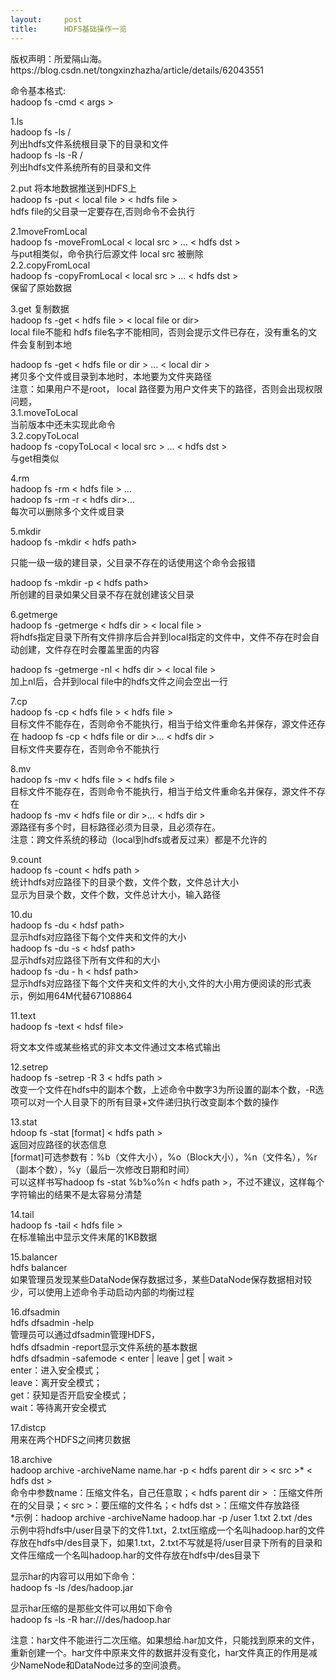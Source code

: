 ```yaml
---
layout:     post
title:      HDFS基础操作一览
---
```

<div id="article_content" class="article_content clearfix csdn-tracking-statistics" data-pid="blog" data-mod="popu_307" data-dsm="post">
								<div class="article-copyright">
					版权声明：所爱隔山海。					https://blog.csdn.net/tongxinzhazha/article/details/62043551				</div>
								            <div id="content_views" class="markdown_views prism-atom-one-dark">
							<!-- flowchart 箭头图标 勿删 -->
							<svg xmlns="http://www.w3.org/2000/svg" style="display: none;"><path stroke-linecap="round" d="M5,0 0,2.5 5,5z" id="raphael-marker-block" style="-webkit-tap-highlight-color: rgba(0, 0, 0, 0);"></path></svg>
							<p>命令基本格式: <br>
hadoop fs -cmd &lt; args &gt;</p>

<p>1.ls <br>
hadoop fs -ls  / <br>
列出hdfs文件系统根目录下的目录和文件 <br>
hadoop fs -ls -R / <br>
列出hdfs文件系统所有的目录和文件</p>

<p>2.put    将本地数据推送到HDFS上 <br>
hadoop fs -put &lt; local file &gt; &lt; hdfs file &gt; <br>
hdfs file的父目录一定要存在,否则命令不会执行</p>

<p>2.1moveFromLocal <br>
hadoop fs -moveFromLocal  &lt; local src &gt; … &lt; hdfs dst &gt; <br>
与put相类似，命令执行后源文件 local src 被删除 <br>
2.2.copyFromLocal <br>
hadoop fs -copyFromLocal  &lt; local src &gt; … &lt; hdfs dst &gt; <br>
保留了原始数据</p>

<p>3.get    复制数据 <br>
hadoop fs -get &lt; hdfs file &gt; &lt; local file or dir&gt; <br>
local file不能和 hdfs file名字不能相同，否则会提示文件已存在，没有重名的文件会复制到本地</p>

<p>hadoop fs -get &lt; hdfs file or dir &gt; … &lt; local  dir &gt; <br>
拷贝多个文件或目录到本地时，本地要为文件夹路径 <br>
注意：如果用户不是root， local 路径要为用户文件夹下的路径，否则会出现权限问题， <br>
3.1.moveToLocal <br>
当前版本中还未实现此命令 <br>
3.2.copyToLocal <br>
hadoop fs -copyToLocal &lt; local src &gt; … &lt; hdfs dst &gt; <br>
与get相类似</p>

<p>4.rm <br>
hadoop fs -rm &lt; hdfs file &gt; … <br>
hadoop fs -rm -r &lt; hdfs dir&gt;… <br>
每次可以删除多个文件或目录</p>

<p>5.mkdir <br>
hadoop fs -mkdir &lt; hdfs path&gt;</p>

<p>只能一级一级的建目录，父目录不存在的话使用这个命令会报错</p>

<p>hadoop fs -mkdir -p &lt; hdfs path&gt;  <br>
所创建的目录如果父目录不存在就创建该父目录</p>

<p>6.getmerge <br>
hadoop fs -getmerge &lt; hdfs dir &gt;  &lt; local file &gt; <br>
将hdfs指定目录下所有文件排序后合并到local指定的文件中，文件不存在时会自动创建，文件存在时会覆盖里面的内容</p>

<p>hadoop fs -getmerge -nl  &lt; hdfs dir &gt;  &lt; local file &gt; <br>
加上nl后，合并到local file中的hdfs文件之间会空出一行</p>

<p>7.cp <br>
hadoop fs -cp  &lt; hdfs file &gt;  &lt; hdfs file &gt; <br>
目标文件不能存在，否则命令不能执行，相当于给文件重命名并保存，源文件还存在 hadoop fs -cp &lt; hdfs file or dir &gt;… &lt; hdfs dir &gt; <br>
目标文件夹要存在，否则命令不能执行</p>

<p>8.mv <br>
hadoop fs -mv &lt; hdfs file &gt;  &lt; hdfs file &gt; <br>
目标文件不能存在，否则命令不能执行，相当于给文件重命名并保存，源文件不存在 <br>
hadoop fs -mv  &lt; hdfs file or dir &gt;…  &lt; hdfs dir &gt; <br>
源路径有多个时，目标路径必须为目录，且必须存在。 <br>
注意：跨文件系统的移动（local到hdfs或者反过来）都是不允许的</p>

<p>9.count <br>
hadoop fs -count &lt; hdfs path &gt; <br>
统计hdfs对应路径下的目录个数，文件个数，文件总计大小  <br>
显示为目录个数，文件个数，文件总计大小，输入路径</p>

<p>10.du <br>
hadoop fs -du &lt; hdsf path&gt;  <br>
显示hdfs对应路径下每个文件夹和文件的大小 <br>
hadoop fs -du -s &lt; hdsf path&gt;  <br>
显示hdfs对应路径下所有文件和的大小 <br>
hadoop fs -du - h &lt; hdsf path&gt;  <br>
显示hdfs对应路径下每个文件夹和文件的大小,文件的大小用方便阅读的形式表示，例如用64M代替67108864</p>

<p>11.text <br>
hadoop fs -text &lt; hdsf file&gt;</p>

<p>将文本文件或某些格式的非文本文件通过文本格式输出</p>

<p>12.setrep <br>
hadoop fs -setrep -R 3 &lt; hdfs path &gt; <br>
改变一个文件在hdfs中的副本个数，上述命令中数字3为所设置的副本个数，-R选项可以对一个人目录下的所有目录+文件递归执行改变副本个数的操作</p>

<p>13.stat <br>
hdoop fs -stat [format] &lt; hdfs path &gt; <br>
返回对应路径的状态信息 <br>
[format]可选参数有：%b（文件大小），%o（Block大小），%n（文件名），%r（副本个数），%y（最后一次修改日期和时间） <br>
可以这样书写hadoop fs -stat %b%o%n &lt; hdfs path &gt;，不过不建议，这样每个字符输出的结果不是太容易分清楚</p>

<p>14.tail <br>
hadoop fs -tail &lt; hdfs file &gt; <br>
在标准输出中显示文件末尾的1KB数据</p>

<p>15.balancer <br>
hdfs balancer <br>
如果管理员发现某些DataNode保存数据过多，某些DataNode保存数据相对较少，可以使用上述命令手动启动内部的均衡过程</p>

<p>16.dfsadmin <br>
hdfs dfsadmin -help <br>
管理员可以通过dfsadmin管理HDFS， <br>
hdfs dfsadmin -report显示文件系统的基本数据 <br>
hdfs dfsadmin -safemode &lt; enter | leave | get | wait &gt; <br>
enter：进入安全模式； <br>
leave：离开安全模式； <br>
get：获知是否开启安全模式；  <br>
wait：等待离开安全模式</p>

<p>17.distcp <br>
用来在两个HDFS之间拷贝数据</p>

<p>18.archive <br>
hadoop archive -archiveName name.har -p &lt; hdfs parent dir &gt; &lt; src &gt;* &lt; hdfs dst &gt; <br>
命令中参数name：压缩文件名，自己任意取；&lt; hdfs parent dir &gt; ：压缩文件所在的父目录；&lt; src &gt;：要压缩的文件名；&lt; hdfs dst &gt;：压缩文件存放路径 <br>
*示例：hadoop archive -archiveName hadoop.har -p /user 1.txt 2.txt /des <br>
示例中将hdfs中/user目录下的文件1.txt，2.txt压缩成一个名叫hadoop.har的文件存放在hdfs中/des目录下，如果1.txt，2.txt不写就是将/user目录下所有的目录和文件压缩成一个名叫hadoop.har的文件存放在hdfs中/des目录下</p>

<p>显示har的内容可以用如下命令： <br>
hadoop fs -ls /des/hadoop.jar</p>

<p>显示har压缩的是那些文件可以用如下命令 <br>
hadoop fs -ls -R har:///des/hadoop.har</p>

<p>注意：har文件不能进行二次压缩。如果想给.har加文件，只能找到原来的文件，重新创建一个。har文件中原来文件的数据并没有变化，har文件真正的作用是减少NameNode和DataNode过多的空间浪费。</p>            </div>
						<link href="https://csdnimg.cn/release/phoenix/mdeditor/markdown_views-9e5741c4b9.css" rel="stylesheet">
                </div>
